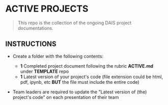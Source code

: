 # ACTIVE PROJECTS

> This repo is the collection of the ongoing DAIS project documentations.

## INSTRUCTIONS

- Create a folder with the following contents:
  - **1** Completed project document following the rubric **ACTIVE.md** under **TEMPLATE** repo
  - **1** Latest version of your project's code (file extension could be html, pdf, ipynb, etc **BUT** the file must include the entire code) 


- Team leaders are required to update the "Latest version of (the) project's code" on each presentation of their team




